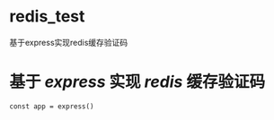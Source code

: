# redis_test
基于express实现redis缓存验证码

# 基于 ***express*** 实现 ***redis*** 缓存验证码  

`const app = express()`
